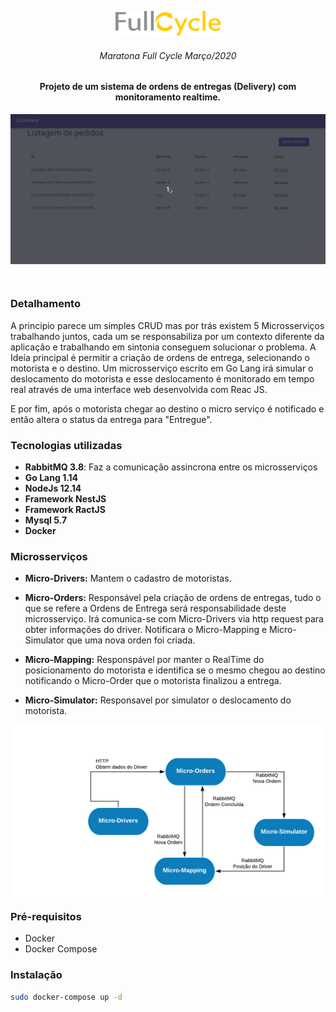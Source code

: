 <p align="center">
    <img src="./static/logo-fullcycle.png" />
</p>


<h6 align="center">Maratona Full Cycle Março/2020</h6>

<h4 align="center">
Projeto de um sistema de ordens de entregas (Delivery) com monitoramento realtime.
</h4>

<img src="./static/app.gif" align="center"></img>

<br>

### Detalhamento
A principio parece um simples CRUD mas por trás existem 5 Microsserviços trabalhando juntos, cada um se responsabiliza por um contexto diferente da aplicação e trabalhando em sintonia conseguem solucionar o problema. A Ideía principal é permitir a criação de ordens de entrega, selecionando o motorista e o destino. Um microsserviço escrito em Go Lang irá simular o deslocamento do motorista e esse deslocamento é monitorado em tempo real através de uma interface web desenvolvida com Reac JS.

E por fim, após o motorista chegar ao destino o micro serviço é notificado e então altera o status da entrega para "Entregue".

### Tecnologias utilizadas
- <b>RabbitMQ 3.8</b>: Faz a comunicação assincrona entre os microsserviços
- <b>Go Lang 1.14</b>
- <b>NodeJs 12.14</b>
- <b>Framework NestJS</b>
- <b>Framework RactJS</b>
- <b>Mysql 5.7</b>
- <b>Docker</b>

### Microsserviços
- <b>Micro-Drivers:</b> Mantem o cadastro de motoristas.

- <b>Micro-Orders:</b> Responsável pela criação de ordens de entregas, tudo o que se refere a Ordens de Entrega será responsabilidade deste microsserviço. Irá comunica-se com Micro-Drivers via http request para obter informações do driver. Notificara o Micro-Mapping e Micro-Simulator que uma nova orden foi criada.

- <b>Micro-Mapping:</b> Responspável por manter o RealTime do posicionamento do motorista e identifica se o mesmo chegou ao destino notificando o Micro-Order que o motorista finalizou a entrega.

- <b>Micro-Simulator:</b> Responsavel por simulator o deslocamento do motorista.

<img src="./static/diagrama.png" align="center"></img>

### Pré-requisitos
- Docker
- Docker Compose

### Instalação
``` bash
sudo docker-compose up -d
```

